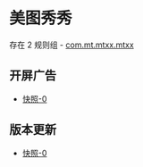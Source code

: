 # 美图秀秀

存在 2 规则组 - [com.mt.mtxx.mtxx](/src/apps/com.mt.mtxx.mtxx.ts)

## 开屏广告

- [快照-0](https://gkd-kit.gitee.io/import/12472627)

## 版本更新

- [快照-0](https://i.gkd.li/import/13238352)
